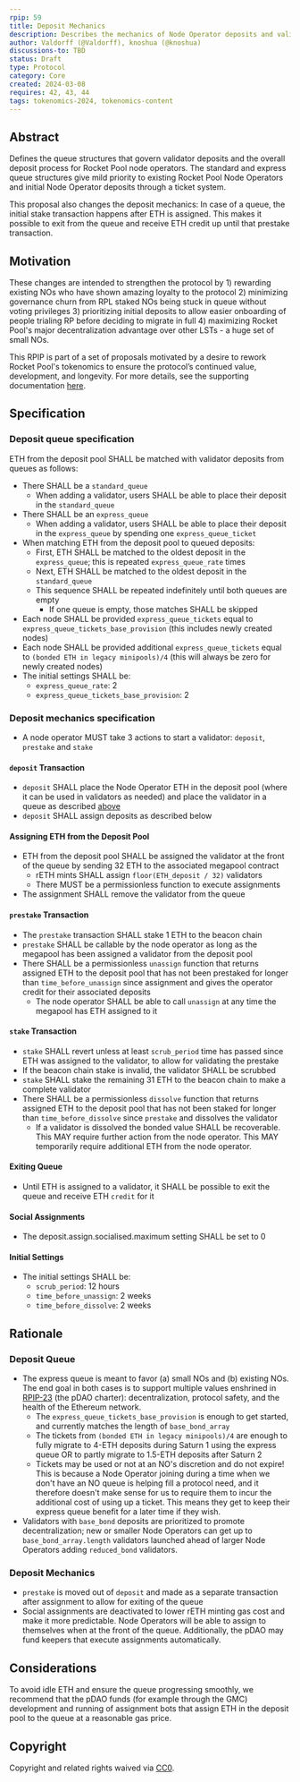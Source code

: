 ```yaml
---
rpip: 59
title: Deposit Mechanics
description: Describes the mechanics of Node Operator deposits and validator creation, including standard and express queues.
author: Valdorff (@Valdorff), knoshua (@knoshua)
discussions-to: TBD
status: Draft
type: Protocol
category: Core
created: 2024-03-08
requires: 42, 43, 44
tags: tokenomics-2024, tokenomics-content
---
```


## Abstract

Defines the queue structures that govern validator deposits and the overall deposit process for Rocket Pool node operators. The standard and express queue structures give mild priority to existing Rocket Pool Node Operators and initial Node Operator deposits through a ticket system.

This proposal also changes the deposit mechanics: In case of a queue, the initial stake transaction happens after ETH is assigned. This makes it possible to exit from the queue and receive ETH credit up until that prestake transaction.

## Motivation

These changes are intended to strengthen the protocol by 1) rewarding existing NOs who have shown amazing loyalty to the protocol 2) minimizing governance churn from RPL staked NOs being stuck in queue without voting privileges 3) prioritizing initial deposits to allow easier onboarding of people trialing RP before deciding to migrate in full 4) maximizing Rocket Pool's major decentralization advantage over other LSTs - a huge set of small NOs.

This RPIP is part of a set of proposals motivated by a desire to rework Rocket Pool's tokenomics to ensure the protocol’s continued value, development, and longevity. For more details, see the supporting documentation [here](../tokenomics-explainers/001-why-rework). 

## Specification

### Deposit queue specification
ETH from the deposit pool SHALL be matched with validator deposits from queues as follows:
- There SHALL be a `standard_queue`
  - When adding a validator, users SHALL be able to place their deposit in the `standard_queue`  
- There SHALL be an `express_queue`
  - When adding a validator, users SHALL be able to place their deposit in the `express_queue` by spending one `express_queue_ticket`
- When matching ETH from the deposit pool to queued deposits:
  - First, ETH SHALL be matched to the oldest deposit in the `express_queue`; this is repeated `express_queue_rate` times
  - Next, ETH SHALL be matched to the oldest deposit in the `standard_queue`
  - This sequence SHALL be repeated indefinitely until both queues are empty
    - If one queue is empty, those matches SHALL be skipped
- Each node SHALL be provided `express_queue_tickets` equal to `express_queue_tickets_base_provision` (this includes newly created nodes)
- Each node SHALL be provided additional `express_queue_tickets` equal to `(bonded ETH in legacy minipools)/4` (this will always be zero for newly created nodes)
- The initial settings SHALL be:
  - `express_queue_rate`: 2
  - `express_queue_tickets_base_provision`: 2

### Deposit mechanics specification
- A node operator MUST take 3 actions to start a validator: `deposit`, `prestake` and `stake`

#### `deposit` Transaction
- `deposit` SHALL place the Node Operator ETH in the deposit pool (where it can be used in validators as needed) and place the validator in a queue as described [above](#deposit-queue-specification)
- `deposit` SHALL assign deposits as described below 

#### Assigning ETH from the Deposit Pool
- ETH from the deposit pool SHALL be assigned the validator at the front of the queue by sending 32 ETH to the associated megapool contract
  - rETH mints SHALL assign `floor(ETH_deposit / 32)` validators
  - There MUST be a permissionless function to execute assignments
- The assignment SHALL remove the validator from the queue 

#### `prestake` Transaction
- The `prestake` transaction SHALL stake 1 ETH to the beacon chain
- `prestake` SHALL be callable by the node operator as long as the megapool has been assigned a validator from the deposit pool
- There SHALL be a permissionless `unassign` function that returns assigned ETH to the deposit pool that has not been prestaked for longer than `time_before_unassign` since assignment and gives the operator credit for their associated deposits
  - The node operator SHALL be able to call `unassign` at any time the megapool has ETH assigned to it

#### `stake` Transaction
- `stake` SHALL revert unless at least `scrub_period` time has passed since ETH was assigned to the validator, to allow for validating the prestake
- If the beacon chain stake is invalid, the validator SHALL be scrubbed 
- `stake` SHALL stake the remaining 31 ETH to the beacon chain to make a complete validator
- There SHALL be a permissionless `dissolve` function that returns assigned ETH to the deposit pool that has not been staked for longer than `time_before_dissolve` since `prestake` and dissolves the validator
  - If a validator is dissolved the bonded value SHALL be recoverable. This MAY require further action from the node operator. This MAY temporarily require additional ETH from the node operator.

#### Exiting Queue
- Until ETH is assigned to a validator, it SHALL be possible to exit the queue and receive ETH `credit` for it

#### Social Assignments
- The deposit.assign.socialised.maximum setting SHALL be set to 0

#### Initial Settings
- The initial settings SHALL be:
  - `scrub_period`: 12 hours
  - `time_before_unassign`: 2 weeks
  - `time_before_dissolve`: 2 weeks

## Rationale

### Deposit Queue
- The express queue is meant to favor (a) small NOs and (b) existing NOs. The end goal in both cases is to support multiple values enshrined in [RPIP-23](RPIP-23.md) (the pDAO charter): decentralization, protocol safety, and the health of the Ethereum network.
  - The `express_queue_tickets_base_provision` is enough to get started, and currently matches the length of `base_bond_array`
  - The tickets from `(bonded ETH in legacy minipools)/4` are enough to fully migrate to 4-ETH deposits during Saturn 1 using the express queue OR to partly migrate to 1.5-ETH deposits after Saturn 2
  - Tickets may be used or not at an NO's discretion and do not expire! This is because a Node Operator joining during a time when we don't have an NO queue is helping fill a protocol need, and it therefore doesn't make sense for us to require them to incur the additional cost of using up a ticket. This means they get to keep their express queue benefit for a later time if they wish.
- Validators with `base_bond` deposits are prioritized to promote decentralization; new or smaller Node Operators can get up to `base_bond_array.length` validators launched ahead of larger Node Operators adding `reduced_bond` validators.

### Deposit Mechanics
- `prestake` is moved out of `deposit` and made as a separate transaction after assignment to allow for exiting of the queue
- Social assignments are deactivated to lower rETH minting gas cost and make it more predictable. Node Operators will be able to assign to themselves when at the front of the queue. Additionally, the pDAO may fund keepers that execute assignments automatically. 

## Considerations
To avoid idle ETH and ensure the queue progressing smoothly, we recommend that the pDAO funds (for example through the GMC) development and running of assignment bots that assign ETH in the deposit pool to the queue at a reasonable gas price. 

## Copyright
Copyright and related rights waived via [CC0](https://creativecommons.org/publicdomain/zero/1.0/).
